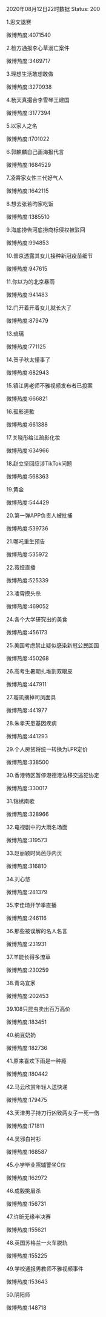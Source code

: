 2020年08月12日22时数据
Status: 200

1.思文退赛

微博热度:4071540

2.检方通报李心草溺亡案件

微博热度:3469717

3.理想生活敢想敢做

微博热度:3270938

4.杨天真撮合李雪琴王建国

微博热度:3177394

5.以家人之名

微博热度:1701022

6.郭麒麟自己画海报代言

微博热度:1684529

7.凌霄家女性三代好气人

微博热度:1642115

8.想去张若昀家吃饭

微博热度:1385510

9.海底捞告河底捞商标侵权被驳回

微博热度:994853

10.普京透露其女儿接种新冠疫苗细节

微博热度:947615

11.你以为的北京暴雨

微博热度:941483

12.门开着开着女儿就长大了

微博热度:879479

13.琉璃

微博热度:771125

14.贺子秋太懂事了

微博热度:682943

15.镇江男老师不雅视频发布者已投案

微博热度:666821

16.孤影道歉

微博热度:661388

17.关晓彤给江疏影化妆

微博热度:634966

18.赵立坚回应涉TikTok问题

微博热度:568363

19.黄金

微博热度:544429

20.第一弹APP负责人被批捕

微博热度:539736

21.哪吒重生预告

微博热度:535972

22.薇娅直播

微博热度:525339

23.凌霄摸头杀

微博热度:469052

24.各个大学研究出的美食

微博热度:456173

25.美国考虑禁止疑似感染新冠公民回国

微博热度:450268

26.高考生暑期扎堆割双眼皮

微博热度:447911

27.璇玑摘掉司凤面具

微博热度:441977

28.朱孝天患基因疾病

微博热度:441293

29.个人房贷将统一转换为LPR定价

微博热度:338500

30.香港特区暂停港德港法移交逃犯协定

微博热度:330017

31.锦绣南歌

微博热度:328966

32.电视剧中的大雨名场面

微博热度:319573

33.赵丽颖时尚芭莎内页

微博热度:316810

34.刘心悠

微博热度:281379

35.李佳琦开学季直播

微博热度:246116

36.那些被误解的名人名言

微博热度:231931

37.羊能长得多潦草

微博热度:230259

38.青岛宜家

微博热度:202453

39.108只昆虫卖出百万高价

微博热度:183451

40.纳豆奶奶

微博热度:182736

41.原来喜欢下雨是一种瘾

微博热度:180442

42.马云欣赏年轻人送快递

微博热度:179475

43.天津男子持刀行凶致两女子一死一伤

微博热度:171811

44.吴邪白衬衫

微博热度:168587

45.小学毕业照辅警坐C位

微博热度:162972

46.成毅挑眉杀

微博热度:156731

47.许昕无缘半决赛

微博热度:155621

48.英国苏格兰一火车脱轨

微博热度:155225

49.学校通报男教师不雅视频事件

微博热度:153643

50.阴阳师

微博热度:148718

